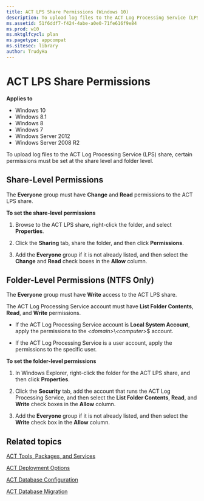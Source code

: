```yaml
---
title: ACT LPS Share Permissions (Windows 10)
description: To upload log files to the ACT Log Processing Service (LPS) share, certain permissions must be set at the share level and folder level.
ms.assetid: 51f6ddf7-f424-4abe-a0e0-71fe616f9e84
ms.prod: w10
ms.mktglfcycl: plan
ms.pagetype: appcompat
ms.sitesec: library
author: TrudyHa
---
```


# ACT LPS Share Permissions


**Applies to**

-   Windows 10
-   Windows 8.1
-   Windows 8
-   Windows 7
-   Windows Server 2012
-   Windows Server 2008 R2

To upload log files to the ACT Log Processing Service (LPS) share, certain permissions must be set at the share level and folder level.

## Share-Level Permissions


The **Everyone** group must have **Change** and **Read** permissions to the ACT LPS share.

**To set the share-level permissions**

1.  Browse to the ACT LPS share, right-click the folder, and select **Properties**.

2.  Click the **Sharing** tab, share the folder, and then click **Permissions**.

3.  Add the **Everyone** group if it is not already listed, and then select the **Change** and **Read** check boxes in the **Allow** column.

## Folder-Level Permissions (NTFS Only)


The **Everyone** group must have **Write** access to the ACT LPS share.

The ACT Log Processing Service account must have **List Folder Contents**, **Read**, and **Write** permissions.

-   If the ACT Log Processing Service account is **Local System Account**, apply the permissions to the *&lt;domain&gt;*\\*&lt;computer&gt;*$ account.

-   If the ACT Log Processing Service is a user account, apply the permissions to the specific user.

**To set the folder-level permissions**

1.  In Windows Explorer, right-click the folder for the ACT LPS share, and then click **Properties**.

2.  Click the **Security** tab, add the account that runs the ACT Log Processing Service, and then select the **List Folder Contents**, **Read**, and **Write** check boxes in the **Allow** column.

3.  Add the **Everyone** group if it is not already listed, and then select the **Write** check box in the **Allow** column.

## Related topics


[ACT Tools, Packages, and Services](act-tools-packages-and-services.md)

[ACT Deployment Options](act-deployment-options.md)

[ACT Database Configuration](act-database-configuration.md)

[ACT Database Migration](act-database-migration.md)

 

 





